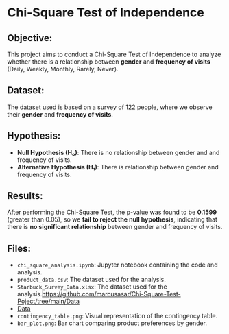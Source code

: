 # Chi-Square Test of Independence

## Objective:
This project aims to conduct a Chi-Square Test of Independence to analyze whether there is a relationship between **gender** and **frequency of visits** (Daily, Weekly, Monthly, Rarely, Never).

## Dataset:
The dataset used is based on a survey of 122 people, where we observe their **gender** and **frequency of visits**.

## Hypothesis:
- **Null Hypothesis (H₀)**: There is no relationship between gender and and frequency of visits.
- **Alternative Hypothesis (H₁)**: There is relationship between gender and frequency of visits.

## Results:
After performing the Chi-Square Test, the p-value was found to be **0.1599** (greater than 0.05), so we **fail to reject the null hypothesis**, indicating that there is **no significant relationship** between gender and frequency of visits.

## Files:
- `chi_square_analysis.ipynb`: Jupyter notebook containing the code and analysis.
- `product_data.csv`: The dataset used for the analysis.
- `Starbuck_Survey_Data.xlsx`: The dataset used for the analysis.https://github.com/marcusasar/Chi-Square-Test-Poject/tree/main/Data
- [ Data ](https://github.com/marcusasar/Chi-Square-Test-Poject/tree/main/Data)
- `contingency_table.png`: Visual representation of the contingency table.
- `bar_plot.png`: Bar chart comparing product preferences by gender.
